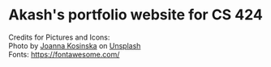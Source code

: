# Akash's portfolio website for CS 424

Credits for Pictures and Icons:
<br>
Photo by <a href="https://unsplash.com/@joannakosinska?utm_source=unsplash&utm_medium=referral&utm_content=creditCopyText">Joanna Kosinska</a> on <a href="https://unsplash.com/s/photos/analytics?utm_source=unsplash&utm_medium=referral&utm_content=creditCopyText">Unsplash</a>
<br>
Fonts: https://fontawesome.com/ 
